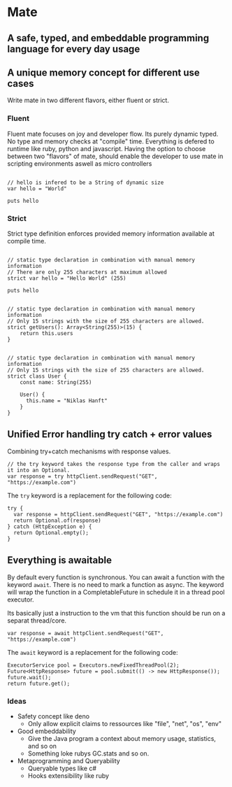 # Mate
## A safe, typed, and embeddable programming language for every day usage

## A unique memory concept for different use cases

Write mate in two different flavors, either fluent or strict.

### Fluent

Fluent mate focuses on joy and developer flow. Its purely dynamic typed. No type and memory checks at "compile" time.
Everything is defered to runtime like ruby, python and javascript. Having the option to choose between two "flavors" of mate, 
should enable the developer to use mate in scripting environments aswell as micro controllers

```m8

// hello is infered to be a String of dynamic size
var hello = "World"

puts hello

```

### Strict
Strict type definition enforces provided memory information available at compile time.

```m8

// static type declaration in combination with manual memory information
// There are only 255 characters at maximum allowed
strict var hello = "Hello World" (255)

puts hello

```

```m8

// static type declaration in combination with manual memory information
// Only 15 strings with the size of 255 characters are allowed.
strict getUsers(): Array<String(255)>(15) {
    return this.users
}

```

```m8

// static type declaration in combination with manual memory information
// Only 15 strings with the size of 255 characters are allowed.
strict class User {
    const name: String(255)
    
    User() {
      this.name = "Niklas Hanft"
    }
}

```

## Unified Error handling try catch + error values

Combining try+catch mechanisms with response values. 

```
// the try keyword takes the response type from the caller and wraps it into an Optional.
var response = try httpClient.sendRequest("GET", "https://example.com")
```

The `try` keyword is a replacement for the following code:

```
try {
  var response = httpClient.sendRequest("GET", "https://example.com")
  return Optional.of(response)
} catch (HttpException e) {
  return Optional.empty();
}
```

## Everything is awaitable

By default every function is synchronous. You can await a function with the keyword `await`. There is no need to mark a function as async. The keyword will wrap the function in a CompletableFuture in schedule it in a thread pool executor. 

Its basically just a instruction to the vm that this function should be run on a separat thread/core.

```
var response = await httpClient.sendRequest("GET", "https://example.com")
```

The `await` keyword is a replacement for the following code:


```
ExecutorService pool = Executors.newFixedThreadPool(2);
Future<HttpResponse> future = pool.submit(() -> new HttpResponse());
future.wait();
return future.get();
```


### Ideas

- Safety concept like deno
  - Only allow explicit claims to ressources like "file", "net", "os", "env"
- Good embeddability
  - Give the Java program a context about memory usage, statistics, and so on
  - Something loke rubys GC.stats and so on.
- Metaprogramming and Queryability
  - Queryable types like c#
  - Hooks extensibility like ruby
